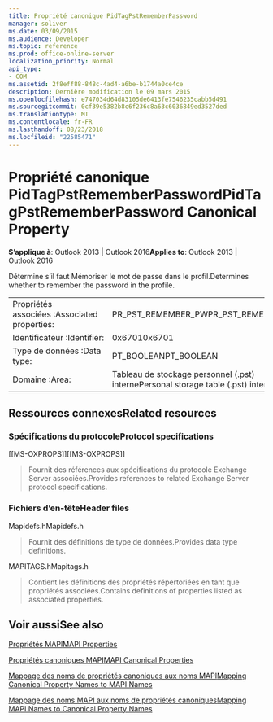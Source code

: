 ```yaml
---
title: Propriété canonique PidTagPstRememberPassword
manager: soliver
ms.date: 03/09/2015
ms.audience: Developer
ms.topic: reference
ms.prod: office-online-server
localization_priority: Normal
api_type:
- COM
ms.assetid: 2f8eff88-848c-4ad4-a6be-b1744a0ce4ce
description: Dernière modification le 09 mars 2015
ms.openlocfilehash: e747034d64d83105de6413fe7546235cabb5d491
ms.sourcegitcommit: 0cf39e5382b8c6f236c8a63c6036849ed3527ded
ms.translationtype: MT
ms.contentlocale: fr-FR
ms.lasthandoff: 08/23/2018
ms.locfileid: "22585471"
---
```

# <a name="pidtagpstrememberpassword-canonical-property"></a><span data-ttu-id="3d9ef-103">Propriété canonique PidTagPstRememberPassword</span><span class="sxs-lookup"><span data-stu-id="3d9ef-103">PidTagPstRememberPassword Canonical Property</span></span>

  
  
<span data-ttu-id="3d9ef-104">**S’applique à**: Outlook 2013 | Outlook 2016</span><span class="sxs-lookup"><span data-stu-id="3d9ef-104">**Applies to**: Outlook 2013 | Outlook 2016</span></span> 
  
<span data-ttu-id="3d9ef-105">Détermine s’il faut Mémoriser le mot de passe dans le profil.</span><span class="sxs-lookup"><span data-stu-id="3d9ef-105">Determines whether to remember the password in the profile.</span></span>
  
|||
|:-----|:-----|
|<span data-ttu-id="3d9ef-106">Propriétés associées :</span><span class="sxs-lookup"><span data-stu-id="3d9ef-106">Associated properties:</span></span>  <br/> |<span data-ttu-id="3d9ef-107">PR_PST_REMEMBER_PW</span><span class="sxs-lookup"><span data-stu-id="3d9ef-107">PR_PST_REMEMBER_PW</span></span>  <br/> |
|<span data-ttu-id="3d9ef-108">Identificateur :</span><span class="sxs-lookup"><span data-stu-id="3d9ef-108">Identifier:</span></span>  <br/> |<span data-ttu-id="3d9ef-109">0x6701</span><span class="sxs-lookup"><span data-stu-id="3d9ef-109">0x6701</span></span>  <br/> |
|<span data-ttu-id="3d9ef-110">Type de données :</span><span class="sxs-lookup"><span data-stu-id="3d9ef-110">Data type:</span></span>  <br/> |<span data-ttu-id="3d9ef-111">PT_BOOLEAN</span><span class="sxs-lookup"><span data-stu-id="3d9ef-111">PT_BOOLEAN</span></span>  <br/> |
|<span data-ttu-id="3d9ef-112">Domaine :</span><span class="sxs-lookup"><span data-stu-id="3d9ef-112">Area:</span></span>  <br/> |<span data-ttu-id="3d9ef-113">Tableau de stockage personnel (.pst) interne</span><span class="sxs-lookup"><span data-stu-id="3d9ef-113">Personal storage table (.pst) internal</span></span>  <br/> |
   
## <a name="related-resources"></a><span data-ttu-id="3d9ef-114">Ressources connexes</span><span class="sxs-lookup"><span data-stu-id="3d9ef-114">Related resources</span></span>

### <a name="protocol-specifications"></a><span data-ttu-id="3d9ef-115">Spécifications du protocole</span><span class="sxs-lookup"><span data-stu-id="3d9ef-115">Protocol specifications</span></span>

<span data-ttu-id="3d9ef-116">[[MS-OXPROPS]]</span><span class="sxs-lookup"><span data-stu-id="3d9ef-116">[[MS-OXPROPS]]</span></span> 
  
> <span data-ttu-id="3d9ef-117">Fournit des références aux spécifications du protocole Exchange Server associées.</span><span class="sxs-lookup"><span data-stu-id="3d9ef-117">Provides references to related Exchange Server protocol specifications.</span></span>
    
### <a name="header-files"></a><span data-ttu-id="3d9ef-118">Fichiers d’en-tête</span><span class="sxs-lookup"><span data-stu-id="3d9ef-118">Header files</span></span>

<span data-ttu-id="3d9ef-119">Mapidefs.h</span><span class="sxs-lookup"><span data-stu-id="3d9ef-119">Mapidefs.h</span></span>
  
> <span data-ttu-id="3d9ef-120">Fournit des définitions de type de données.</span><span class="sxs-lookup"><span data-stu-id="3d9ef-120">Provides data type definitions.</span></span>
    
<span data-ttu-id="3d9ef-121">MAPITAGS.h</span><span class="sxs-lookup"><span data-stu-id="3d9ef-121">Mapitags.h</span></span>
  
> <span data-ttu-id="3d9ef-122">Contient les définitions des propriétés répertoriées en tant que propriétés associées.</span><span class="sxs-lookup"><span data-stu-id="3d9ef-122">Contains definitions of properties listed as associated properties.</span></span>
    
## <a name="see-also"></a><span data-ttu-id="3d9ef-123">Voir aussi</span><span class="sxs-lookup"><span data-stu-id="3d9ef-123">See also</span></span>



[<span data-ttu-id="3d9ef-124">Propriétés MAPI</span><span class="sxs-lookup"><span data-stu-id="3d9ef-124">MAPI Properties</span></span>](mapi-properties.md)
  
[<span data-ttu-id="3d9ef-125">Propriétés canoniques MAPI</span><span class="sxs-lookup"><span data-stu-id="3d9ef-125">MAPI Canonical Properties</span></span>](mapi-canonical-properties.md)
  
[<span data-ttu-id="3d9ef-126">Mappage des noms de propriétés canoniques aux noms MAPI</span><span class="sxs-lookup"><span data-stu-id="3d9ef-126">Mapping Canonical Property Names to MAPI Names</span></span>](mapping-canonical-property-names-to-mapi-names.md)
  
[<span data-ttu-id="3d9ef-127">Mappage des noms MAPI aux noms de propriétés canoniques</span><span class="sxs-lookup"><span data-stu-id="3d9ef-127">Mapping MAPI Names to Canonical Property Names</span></span>](mapping-mapi-names-to-canonical-property-names.md)

